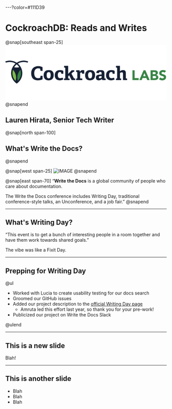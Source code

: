 ---?color=#111D39
# CockroachDB: Reads and Writes
@snap[southeast span-25]
![Cockroach Logo](assets/img/cockroach_labs_logo.png)
@snapend

Lauren Hirata, Senior Tech Writer
---
@snap[north span-100]
## What's Write the Docs?
@snapend

@snap[west span-25]
![IMAGE](assets/img/sticker-wtd-colors.png)
@snapend

@snap[east span-70]
“**Write the Docs** is a global community of people who care about documentation.

The Write the Docs conference includes Writing Day, traditional conference-style talks, an Unconference, and a job fair.”
@snapend

---

## What's Writing Day?

“This event is to get a bunch of interesting people in a room together and have them work towards shared goals.”

The vibe was like a Fixit Day.

---

## Prepping for Writing Day

@ul

- Worked with Lucia to create usability testing for our docs search
- Groomed our GitHub issues
- Added our project description to the [official Writing Day page](https://www.writethedocs.org/conf/portland/2019/writing-day/#write-cockroachdb-docs)
    - Amruta led this effort last year, so thank you for your pre-work!
- Publicized our project on Write the Docs Slack

@ulend

---

## This is a new slide

Blah!

---

## This is another slide

- Blah
- Blah
- Blah
